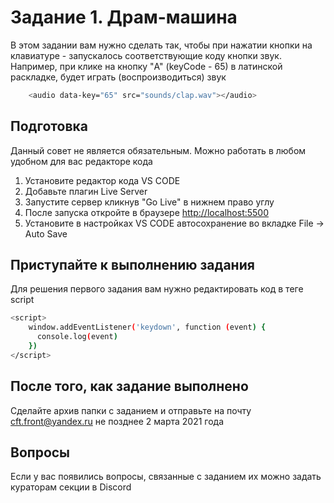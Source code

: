 # Задание 1. Драм-машина

В этом задании вам нужно сделать так, чтобы при нажатии кнопки на клавиатуре - запускалось соответствующие коду кнопки звук.
Например, при клике на кнопку "A" (keyCode - 65) в латинской раскладке, будет играть (воспроизводиться) звук

```bash
    <audio data-key="65" src="sounds/clap.wav"></audio>
```

## Подготовка

Данный совет не является обязательным. Можно работать в любом удобном для вас редакторе кода

1. Установите редактор кода VS CODE
2. Добавьте плагин Live Server
3. Запустите сервер кликнув "Go Live" в нижнем право углу
4. После запуска откройте в браузере [http://localhost:5500](http://localhost:5500)
5. Установите в настройках VS CODE автосохранение во вкладке File -> Auto Save

## Приступайте к выполнению задания

Для решения первого задания вам нужно редактировать код в теге script

```bash
<script>
    window.addEventListener('keydown', function (event) {
      console.log(event)
    })
</script>
```

## После того, как задание выполнено

Сделайте архив папки с заданием и отправьте на почту cft.front@yandex.ru не позднее 2 марта 2021 года

## Вопросы

Если у вас появились вопросы, связанные с заданием их можно задать кураторам секции в Discord
